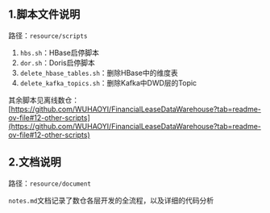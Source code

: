 ## 1.脚本文件说明
路径：`resource/scripts`

1. `hbs.sh`：HBase启停脚本
2. `dor.sh`：Doris启停脚本
3. `delete_hbase_tables.sh`：删除HBase中的维度表
4. `delete_kafka_topics.sh`：删除Kafka中DWD层的Topic

其余脚本见离线数仓：[https://github.com/WUHAOYI/FinancialLeaseDataWarehouse?tab=readme-ov-file#12-other-scripts](https://github.com/WUHAOYI/FinancialLeaseDataWarehouse?tab=readme-ov-file#12-other-scripts)

## 2.文档说明
路径：`resource/document`

`notes.md`文档记录了数仓各层开发的全流程，以及详细的代码分析
